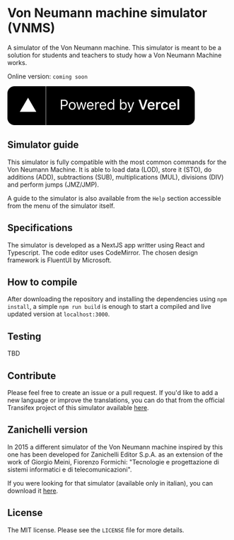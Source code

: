 # Von Neumann machine simulator (VNMS)

A simulator of the Von Neumann machine.
This simulator is meant to be a solution for students and teachers to study how a Von Neumann Machine works.

Online version: `coming soon`

![Powered by Vercel](/public/powered-by-vercel.svg "Powered by Vercel")

## Simulator guide

This simulator is fully compatible with the most common commands for the Von Neumann Machine. It is able to load data (LOD), store it (STO), do additions (ADD), subtractions (SUB), multiplications (MUL), divisions (DIV) and perform jumps (JMZ/JMP).

A guide to the simulator is also available from the `Help` section accessible from the menu of the simulator itself.

## Specifications

The simulator is developed as a NextJS app writter using React and Typescript.
The code editor uses CodeMirror.
The chosen design framework is FluentUI by Microsoft.

## How to compile

After downloading the repository and installing the dependencies using `npm install`, a simple `npm run build` is enough to start a compiled and live updated version at `localhost:3000`.

## Testing

TBD

## Contribute

Please feel free to create an issue or a pull request.
If you'd like to add a new language or improve the translations, you can do that from the official Transifex project of this simulator available [here](https://www.transifex.com/lorenzo-ganni/von-neumann-machine-simulator/).

## Zanichelli version

In 2015 a different simulator of the Von Neumann machine inspired by this one has been developed for Zanichelli Editor S.p.A. as an extension of the work of Giorgio Meini, Fiorenzo Formichi: "Tecnologie e progettazione di sistemi informatici e di telecomunicazioni".

If you were looking for that simulator (available only in italian), you can download it [here](http://goo.gl/hSwG4m).

## License

The MIT license. Please see the `LICENSE` file for more details.
